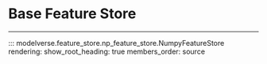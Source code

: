 # Base Feature Store
---

::: modelverse.feature_store.np_feature_store.NumpyFeatureStore
    rendering:
        show_root_heading: true
        members_order: source


